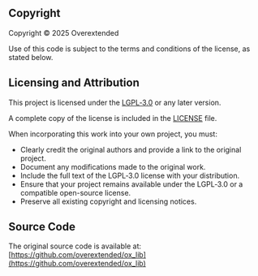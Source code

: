 ## Copyright

Copyright © 2025 Overextended

Use of this code is subject to the terms and conditions of the license, as stated below.

## Licensing and Attribution

This project is licensed under the [LGPL‑3.0](https://www.gnu.org/licenses/lgpl-3.0.en.html) or any later version.

A complete copy of the license is included in the [LICENSE](./LICENSE) file.

When incorporating this work into your own project, you must:

- Clearly credit the original authors and provide a link to the original project.
- Document any modifications made to the original work.
- Include the full text of the LGPL‑3.0 license with your distribution.
- Ensure that your project remains available under the LGPL‑3.0 or a compatible open-source license.
- Preserve all existing copyright and licensing notices.

## Source Code

The original source code is available at: [https://github.com/overextended/ox_lib](https://github.com/overextended/ox_lib)
